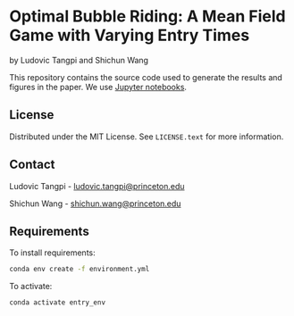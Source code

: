 # Optimal Bubble Riding: A Mean Field Game with Varying Entry Times 
by Ludovic Tangpi and Shichun Wang

This repository contains the source code used to generate the results and figures in the paper. We use [Jupyter notebooks](http://jupyter.org/).

## License
Distributed under the MIT License. See `LICENSE.text` for more information.

## Contact
Ludovic Tangpi - ludovic.tangpi@princeton.edu 

Shichun Wang - shichun.wang@princeton.edu

## Requirements

To install requirements:

```bash
conda env create -f environment.yml
```

To activate:

```bash
conda activate entry_env
```
